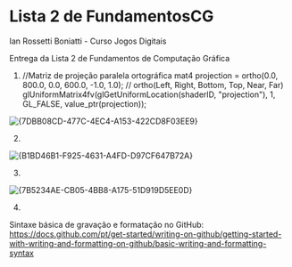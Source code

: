 # Lista 2 de FundamentosCG

Ian Rossetti Boniatti - Curso Jogos Digitais 

Entrega da Lista 2 de Fundamentos de Computação Gráfica

1. //Matriz de projeção paralela ortográfica
	mat4 projection = ortho(0.0, 800.0, 0.0, 600.0, -1.0, 1.0);  	// ortho(Left, Right, Bottom, Top, Near, Far)
	glUniformMatrix4fv(glGetUniformLocation(shaderID, "projection"), 1, GL_FALSE, value_ptr(projection));

![{7DBB08CD-477C-4EC4-A153-422CD8F03EE9}](https://github.com/user-attachments/assets/c22351b3-cd0c-4f48-9e13-aac36f743037)


2.
![{B1BD46B1-F925-4631-A4FD-D97CF647B72A}](https://github.com/user-attachments/assets/c9cc783c-253e-4129-b9d1-76fea3c4d0d9)


3.
![{7B5234AE-CB05-4BB8-A175-51D919D5EE0D}](https://github.com/user-attachments/assets/4723f882-9fdc-43e2-aff3-d30fbb837264)

  
4.


Sintaxe básica de gravação e formatação no GitHub:
https://docs.github.com/pt/get-started/writing-on-github/getting-started-with-writing-and-formatting-on-github/basic-writing-and-formatting-syntax
